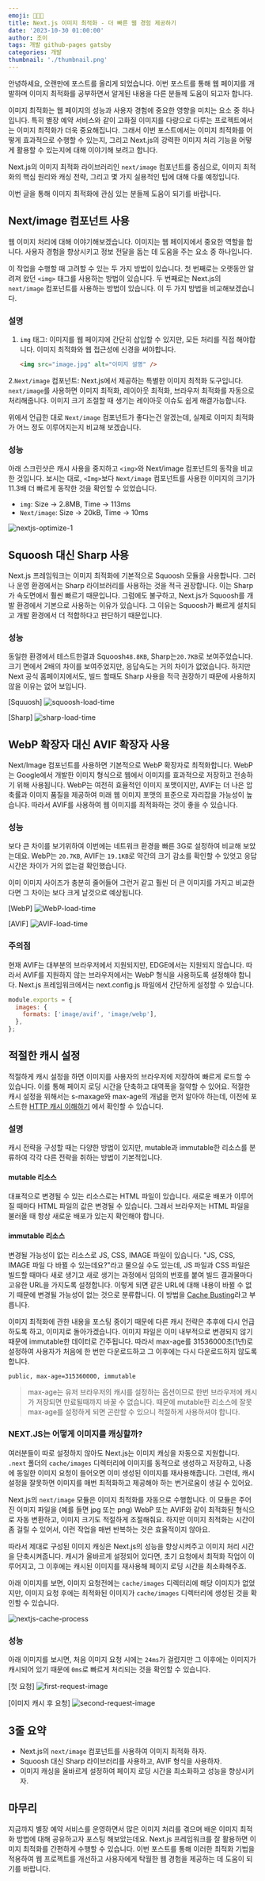 ```yaml
---
emoji: 🧑🏻‍💻
title: Next.js 이미지 최적화 - 더 빠른 웹 경험 제공하기
date: '2023-10-30 01:00:00'
author: 조이
tags: 개발 github-pages gatsby
categories: 개발
thumbnail: './thumbnail.png'
---
```


안녕하세요, 오랜만에 포스트를 올리게 되었습니다. 이번 포스트를 통해 웹 페이지를 개발하며 이미지 최적화를 공부하면서 알게된 내용을 다른 분들께 도움이 되고자 합니다.

이미지 최적화는 웹 페이지의 성능과 사용자 경험에 중요한 영향을 미치는 요소 중 하나입니다. 특히 별장 예약 서비스와 같이 고화질 이미지를 다량으로 다루는 프로젝트에서는 이미지 최적화가 더욱 중요해집니다. 그래서 이번 포스트에서는 이미지 최적화를 어떻게 효과적으로 수행할 수 있는지, 그리고 Next.js의 강력한 이미지 처리 기능을 어떻게 활용할 수 있는지에 대해 이야기해 보려고 합니다.

Next.js의 이미지 최적화 라이브러리인 `next/image` 컴포넌트를 중심으로, 이미지 최적화의 핵심 원리와 캐싱 전략, 그리고 몇 가지 실용적인 팁에 대해 다룰 예정입니다.

이번 글을 통해 이미지 최적화에 관심 있는 분들께 도움이 되기를 바랍니다.

## Next/image 컴포넌트 사용

웹 이미지 처리에 대해 이야기해보겠습니다. 이미지는 웹 페이지에서 중요한 역할을 합니다. 사용자 경험을 향상시키고 정보 전달을 돕는 데 도움을 주는 요소 중 하나입니다.

이 작업을 수행할 때 고려할 수 있는 두 가지 방법이 있습니다. 첫 번째로는 오랫동안 알려져 왔던 `<img>` 태그를 사용하는 방법이 있습니다. 두 번째로는 Next.js의 `next/image` 컴포넌트를 사용하는 방법이 있습니다. 이 두 가지 방법을 비교해보겠습니다.

### 설명

1. `img` 태그: 이미지를 웹 페이지에 간단히 삽입할 수 있지만, 모든 처리를 직접 해야합니다. 이미지 최적화와 웹 접근성에 신경을 써야합니다.

   ```html
   <img src="image.jpg" alt="이미지 설명" />
   ```

2.`Next/image` 컴포넌트: Next.js에서 제공하는 특별한 이미지 최적화 도구입니다. `next/image`를 사용하면 이미지 최적화, 레이아웃 최적화, 브라우저 최적화를 자동으로 처리해줍니다. 이미지 크기 조절할 때 생기는 레이아웃 이슈도 쉽게 해결가능합니다.

위에서 언급한 대로 `Next/image` 컴포넌트가 좋다는건 알겠는데, 실제로 이미지 최적화가 어느 정도 이루어지는지 비교해 보겠습니다.

### 성능

아래 스크린샷은 캐시 사용을 중지하고 `<img>`와 Next/image 컴포넌트의 동작을 비교한 것입니다. 보시는 대로, `<Img>`보다 `Next/image` 컴포넌트를 사용한 이미지의 크기가 11.3배 더 빠르게 동작한 것을 확인할 수 있었습니다.

- `img`: Size -> 2.8MB, Time -> 113ms
- `Next/image`: Size -> 20kB, Time -> 10ms

<img alt="nextjs-optimize-1" src="./nextjs-optimize-1.png" >

## Squoosh 대신 Sharp 사용

Next.js 프레임워크는 이미지 최적화에 기본적으로 Squoosh 모듈을 사용합니다. 그러나 운영 환경에서는 Sharp 라이브러리를 사용하는 것을 적극 권장합니다. 이는 Sharp가 속도면에서 훨씬 빠르기 때문입니다. 그럼에도 불구하고, Next.js가 Squoosh를 개발 환경에서 기본으로 사용하는 이유가 있습니다. 그 이유는 Squoosh가 빠르게 설치되고 개발 환경에서 더 적합하다고 판단하기 때문입니다.

### 성능

동일한 환경에서 테스트한결과 Squoosh`48.8KB`, Sharp는`20.7KB`로 보여주었습니다. 크기 면에서 2배의 차이를 보여주었지만, 응답속도는 거의 차이가 없었습니다. 하지만 Next 공식 홈페이지에서도, 빌드 할때도 Sharp 사용을 적극 권장하기 때문에 사용하지 않을 이유는 없어 보입니다.

[Squuosh]
<img alt="squoosh-load-time" src="./squoosh-load-time.png" >

[Sharp]
<img alt="sharp-load-time" src="./sharp-load-time.png" >

## WebP 확장자 대신 AVIF 확장자 사용

Next/Image 컴포넌트를 사용하면 기본적으로 WebP 확장자로 최적화합니다. WebP는 Google에서 개발한 이미지 형식으로 웹에서 이미지를 효과적으로 저장하고 전송하기 위해 사용됩니다. WebP는 여전히 효율적인 이미지 포맷이지만, AVIF는 더 나은 압축률과 이미지 품질을 제공하여 미래 웹 이미지 포맷의 표준으로 자리잡을 가능성이 높습니다. 따라서 AVIF를 사용하여 웹 이미지를 최적화하는 것이 좋을 수 있습니다.

### 성능

보다 큰 차이를 보기위하여 이번에는 네트워크 환경을 빠른 3G로 설정하여 비교해 보았는데요. WebP는 `20.7KB`, AVIF는 `19.1KB`로 약간의 크기 감소를 확인할 수 있엇고 응답시간은 차이가 거의 없는걸 확인했습니다.

이미 이미지 사이즈가 충분히 줄어들어 그런거 같고 훨씬 더 큰 이미지를 가지고 비교한다면 그 차이는 보다 크게 날것으로 예상됩니다.

[WebP]
<img alt="WebP-load-time" src="./WebP-load-time.png" >

[AVIF]
<img alt="AVIF-load-time" src="./AVIF-load-time.png" >

### 주의점

현재 AVIF는 대부분의 브라우저에서 지원되지만, EDGE에서는 지원되지 않습니다. 따라서 AVIF를 지원하지 않는 브라우저에서는 WebP 형식을 사용하도록 설정해야 합니다. Next.js 프레임워크에서는 next.config.js 파일에서 간단하게 설정할 수 있습니다.

```javascript
module.exports = {
  images: {
    formats: ['image/avif', 'image/webp'],
  },
};
```

## 적절한 캐시 설정

적절하게 캐시 설정을 하면 이미지를 사용자의 브라우저에 저장하여 빠르게 로드할 수 있습니다. 이를 통해 페이지 로딩 시간을 단축하고 대역폭을 절약할 수 있어요. 적절한 캐시 설정을 위해서는 s-maxage와 max-age의 개념을 먼저 알아야 하는데, 이전에 포스트한
[HTTP 캐시 이해하기](https://joy.pe.kr/http-cash-understanding/) 에서 확인할 수 있습니다.

### 설명

캐시 전략을 구성할 때는 다양한 방법이 있지만, mutable과 immutable한 리소스를 분류하여 각각 다른 전략을 취하는 방법이 기본적입니다.

#### mutable 리소스

대표적으로 변경될 수 있는 리소스로는 HTML 파일이 있습니다. 새로운 배포가 이루어질 때마다 HTML 파일의 값은 변경될 수 있습니다. 그래서 브라우저는 HTML 파일을 불러올 때 항상 새로운 배포가 있는지 확인해야 합니다.

#### immutable 리소스

변경될 가능성이 없는 리소스로 JS, CSS, IMAGE 파일이 있습니다. "JS, CSS, IMAGE 파일 다 바뀔 수 있는데요?"라고 물으실 수도 있는데, JS 파일과 CSS 파일은 빌드할 때마다 새로 생기고 새로 생기는 과정에서 임의의 번호를 붙여 빌드 결과물마다 고유한 URL을 가지도록 설정합니다. 이렇게 되면 같은 URL에 대해 내용이 바뀔 수 없기 때문에 변경될 가능성이 없는 것으로 분류합니다. 이 방법을 [Cache Busting](https://www.keycdn.com/support/what-is-cache-busting)라고 부릅니다.

이미지 최적화에 관한 내용을 포스팅 중이기 때문에 다른 캐시 전략은 추후에 다시 언급하도록 하고, 이미지로 돌아가겠습니다. 이미지 파일은 이미 내부적으로 변경되지 않기 때문에 immutable한 데이터로 간주됩니다. 따라서 max-age를 31536000초(1년)로 설정하여 사용자가 처음에 한 번만 다운로드하고 그 이후에는 다시 다운로드하지 않도록 합니다.

```
public, max-age=315360000, immutable
```

> max-age는 유저 브라우저의 캐시를 설정하는 옵션이므로 한번 브라우저에 캐시가 저장되면 만료될때까지 바꿀 수 없습니다. 때문에 mutable한 리소스에 잘못 max-age를 설정하게 되면 곤란할 수 있으니 적절하게 사용하셔야 합니다.

### NEXT.JS는 어떻게 이미지를 캐싱할까?

여러분들이 따로 설정하지 않아도 Next.js는 이미지 캐싱을 자동으로 지원합니다. `.next` 폴더의 `cache/images` 디렉터리에 이미지를 동적으로 생성하고 저장하고, 나중에 동일한 이미지 요청이 들어오면 이미 생성된 이미지를 재사용해줍니다. 그런데, 캐시 설정을 잘못하면 이미지를 매번 최적화하고 제공해야 하는 번거로움이 생길 수 있어요.

Next.js의 `next/image` 모듈은 이미지 최적화를 자동으로 수행합니다. 이 모듈은 주어진 이미지 파일을 (예를 들면 jpg 또는 png) WebP 또는 AVIF와 같이 최적화된 형식으로 자동 변환하고, 이미지 크기도 적절하게 조절해줘요. 하지만 이미지 최적화는 시간이 좀 걸릴 수 있어서, 이런 작업을 매번 반복하는 것은 효율적이지 않아요.

따라서 제대로 구성된 이미지 캐싱은 Next.js의 성능을 향상시켜주고 이미지 처리 시간을 단축시켜줍니다. 캐시가 올바르게 설정되어 있다면, 초기 요청에서 최적화 작업이 이루어지고, 그 이후에는 캐시된 이미지를 재사용해 페이지 로딩 시간을 최소화해주죠.

아래 이미지를 보면, 이미지 요청전에는 `cache/images` 디렉터리에 해당 이미지가 없었지만, 이미지 요청 후에는 최적화된 이미지가 `cache/images` 디렉터리에 생성된 것을 확인할 수 있습니다.

<img alt="nextjs-cache-process" src="./nextjs-cache-process.png" >

### 성능

아래 이미지를 보시면, 처음 이미지 요청 시에는 `24ms`가 걸렸지만 그 이후에는 이미지가 캐시되어 있기 때문에 `0ms`로 빠르게 처리되는 것을 확인할 수 있습니다.

[첫 요청]
<img alt="first-request-image" src="./first-request-image.png" >

[이미지 캐시 후 요청]
<img alt="second-request-image" src="./second-request-image.png" >

## 3줄 요약

- Next.js의 `next/image` 컴포넌트를 사용하여 이미지 최적화 하자.
- Squoosh 대신 Sharp 라이브러리를 사용하고, AVIF 형식을 사용하자.
- 이미지 캐싱을 올바르게 설정하여 페이지 로딩 시간을 최소화하고 성능을 향상시키자.

## 마무리

지금까지 별장 예약 서비스를 운영하면서 많은 이미지 처리를 겪으며 배운 이미지 최적화 방법에 대해 공유하고자 포스팅 해보았는데요. Next.js 프레임워크를 잘 활용하면 이미지 최적화를 간편하게 수행할 수 있습니다. 이번 포스트를 통해 이러한 최적화 기법을 적용하여 웹 프로젝트를 개선하고 사용자에게 탁월한 웹 경험을 제공하는 데 도움이 되기를 바랍니다.
<br/>

```toc

```
